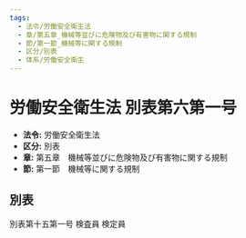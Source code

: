 ```yaml
---
tags:
  - 法令/労働安全衛生法
  - 章/第五章_機械等並びに危険物及び有害物に関する規制
  - 節/第一節_機械等に関する規制
  - 区分/別表
  - 体系/労働安全衛生
---
```

# 労働安全衛生法 別表第六第一号

- **法令:** 労働安全衛生法
- **区分:** 別表
- **章:** 第五章　機械等並びに危険物及び有害物に関する規制
- **節:** 第一節　機械等に関する規制

## 別表
別表第十五第一号
 	検査員	検定員

